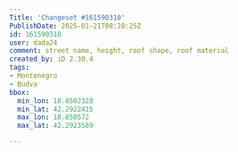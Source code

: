 ```yaml
---
Title: 'Changeset #161590310'
PublishDate: 2025-01-21T08:28:25Z
id: 161590310
user: dada24
comment: street name, height, roof shape, roof material
created_by: iD 2.30.4
tags:
- Montenegro
- Budva
bbox:
  min_lon: 18.8502328
  min_lat: 42.2922415
  max_lon: 18.850572
  max_lat: 42.2923589

---
```

